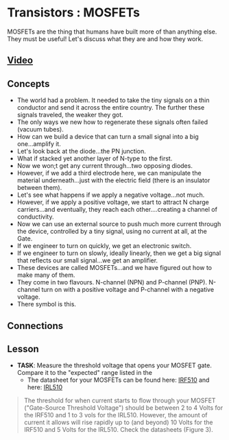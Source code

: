 # Transistors : MOSFETs
MOSFETs are the thing that humans have built more of than anything else. They must be useful! Let's discuss what they are and how they work.

## [Video](https://vimeo.com/1032452466)

## Concepts
- The world had a problem. It needed to take the tiny signals on a thin conductor and send it across the entire country. The further these signals traveled, the weaker they got.
- The only ways we new how to regenerate these signals often failed (vacuum tubes).
- How can we build a device that can turn a small signal into a big one...amplify it.
- Let's look back at the diode...the PN junction.
- What if stacked yet another layer of N-type to the first.
- Now we won;t get any current through...two opposing diodes.
- However, if we add a third electrode here, we can manipulate the material underneath...just with the electric field (there is an insulator between them).
- Let's see what happens if we apply a negative voltage...not much.
- However, if we apply a positive voltage, we start to attract N charge carriers...and eventually, they reach each other....creating a channel of conductivity.
- Now we can use an external source to push much more current through the device, controlled by a tiny signal, using no current at all, at the Gate.
- If we engineer to turn on quickly, we get an electronic switch.
- If we engineer to turn on slowly, ideally linearly, then we get a big signal that reflects our small signal...we get an amplifier.
- These devices are called MOSFETs...and we have figured out how to make many of them.
- They come in two flavours. N-channel (NPN) and P-channel (PNP). N-channel turn on with a positive voltage and P-channel with a negative voltage.
- There symbol is this.

## Connections

## Lesson

- **TASK**: Measure the threshold voltage that opens your MOSFET gate. Compare it to the "expected" range listed in the 
    - The datasheet for your MOSFETs can be found here: [IRF510](/boxes/transistors/_resources/datasheets/IRF510.pdf) and here: [IRL510](/boxes/transistors/_resources/datasheets/IRL510.pdf)
> The threshold for when current starts to flow through your MOSFET ("Gate-Source Threshold Voltage") should be between 2 to 4 Volts for the IRF510 and 1 to 3 vols for the IRL510. However, the amount of current it allows will rise rapidly up to (and beyond) 10 Volts for the IRF510 and 5 Volts for the IRL510. Check the datasheets (Figure 3). 
